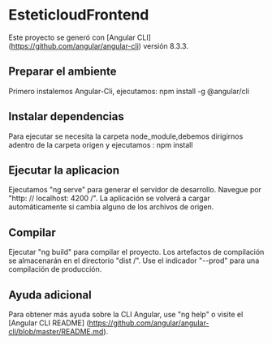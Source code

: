 # EsteticloudFrontend

Este proyecto se generó con [Angular CLI] (https://github.com/angular/angular-cli) versión 8.3.3.

## Preparar el ambiente

Primero instalemos Angular-Cli, ejecutamos:
npm install -g @angular/cli

## Instalar dependencias 

Para ejecutar se necesita la carpeta node_module,debemos dirigirnos adentro de la carpeta origen y ejecutamos :
npm install


## Ejecutar la aplicacion 

Ejecutamos "ng serve" para generar el servidor de desarrollo. Navegue por "http: // localhost: 4200 /". 
La aplicación se volverá a cargar automáticamente si cambia alguno de los archivos de origen.


## Compilar

Ejecutar "ng build" para compilar el proyecto. Los artefactos de compilación se almacenarán en el directorio "dist /". Use el indicador "--prod" para una compilación de producción.

## Ayuda adicional

Para obtener más ayuda sobre la CLI Angular, use "ng help" o visite el [Angular CLI README] (https://github.com/angular/angular-cli/blob/master/README.md).
